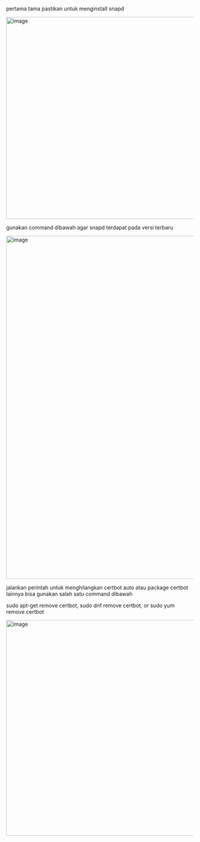 pertama tama pastikan untuk menginstall snapd

<img width="541" alt="image" src="https://github.com/fifa0903/devops17-dumbways-faizal/assets/132969781/92833d8b-16fa-4841-aac8-00974f5441fb">

gunakan command dibawah agar snapd terdapat pada versi terbaru

<img width="919" alt="image" src="https://github.com/fifa0903/devops17-dumbways-faizal/assets/132969781/7aadb167-6f08-45a4-926d-e0a39b4fddb2">

jalankan perintah untuk menghilangkan certbot auto atau package certbot lainnya bisa gunakan salah satu command dibawah

sudo apt-get remove certbot, sudo dnf remove certbot, or sudo yum remove certbot

<img width="577" alt="image" src="https://github.com/fifa0903/devops17-dumbways-faizal/assets/132969781/9b2472d9-8dcd-41d0-bb37-65ebd7465cdb">
